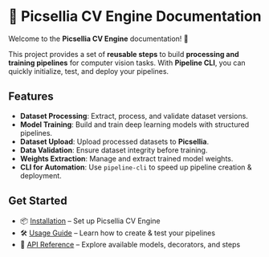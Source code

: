 # 📌 Picsellia CV Engine Documentation

Welcome to the **Picsellia CV Engine** documentation! 🚀

This project provides a set of **reusable steps** to build **processing and training pipelines** for computer vision tasks.
With **Pipeline CLI**, you can quickly initialize, test, and deploy your pipelines.

## Features
- **Dataset Processing**: Extract, process, and validate dataset versions.
- **Model Training**: Build and train deep learning models with structured pipelines.
- **Dataset Upload**: Upload processed datasets to **Picsellia**.
- **Data Validation**: Ensure dataset integrity before training.
- **Weights Extraction**: Manage and extract trained model weights.
- **CLI for Automation**: Use `pipeline-cli` to speed up pipeline creation & deployment.

## Get Started
- 📦 [Installation](installation.md) – Set up Picsellia CV Engine
- 🛠 [Usage Guide](usage/index.md) – Learn how to create & test your pipelines
- 📖 [API Reference](api/index.md) – Explore available models, decorators, and steps
